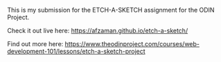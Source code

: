 This is my submission for the ETCH-A-SKETCH assignment for the ODIN Project.

Check it out live here:  https://afzaman.github.io/etch-a-sketch/

Find out more here: https://www.theodinproject.com/courses/web-development-101/lessons/etch-a-sketch-project
